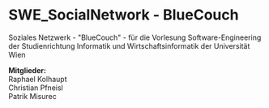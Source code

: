 # <b> SWE_SocialNetwork - BlueCouch </b>
Soziales Netzwerk - "BlueCouch" - für die Vorlesung Software-Engineering der Studienrichtung Informatik und Wirtschaftsinformatik der Universität Wien

<b> Mitglieder:</b> <br>
Raphael Kolhaupt <br>
Christian Pfneisl <br>
Patrik Misurec <br>
